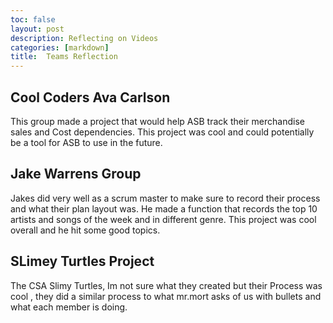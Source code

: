 ```yaml
---
toc: false
layout: post
description: Reflecting on Videos
categories: [markdown]
title:  Teams Reflection
---
```


## Cool Coders Ava Carlson

This group made a project that would help ASB track their merchandise sales and Cost dependencies. This project was cool and could potentially be a tool for ASB to use in the future.

## Jake Warrens Group

Jakes did very well as a scrum master to make sure to record their process and what their plan layout was. He made a function that records the top 10 artists and songs of the week and in different genre. This project was cool overall and he hit some good topics.

## SLimey Turtles Project

The CSA Slimy Turtles, Im not sure what they created but their Process was cool , they did a similar process to what mr.mort asks of us with bullets and what each member is doing.